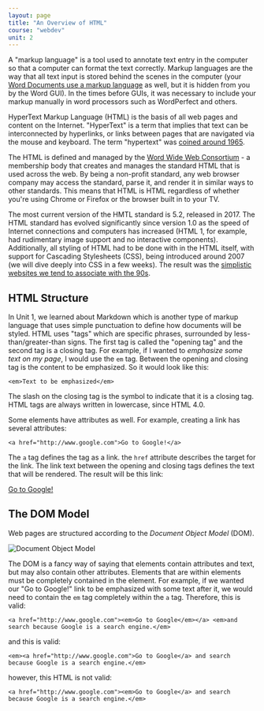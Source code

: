 ```yaml
---
layout: page
title: "An Overview of HTML"
course: "webdev"
unit: 2
---
```

A "markup language" is a tool used to annotate text entry in the computer so that a computer can format the text correctly. Markup languages are the way that all text input is stored behind the scenes in the computer (your [Word Documents use a markup language](https://docs.microsoft.com/en-us/openspecs/ie_standards/ms-xml/987c45e5-aa50-4bf6-a82a-dec921c71ad5) as well, but it is hidden from you by the Word GUI). In the times before GUIs, it was necessary to include your markup manually in word processors such as WordPerfect and others. 

HyperText Markup Language (HTML) is the basis of all web pages and content on the Internet. "HyperText" is a term that implies that text can be interconnected by hyperlinks, or links between pages that are navigated via the mouse and keyboard. The term "hypertext" was [coined around 1965](https://www.w3.org/History.html). 

The HTML is defined and managed by the [Word Wide Web Consortium](https://www.w3.org) - a membership body that creates and manages the standard HTML that is used across the web. By being a non-profit standard, any web browser company may access the standard, parse it, and render it in similar ways to other standards. This means that HTML is HTML regardless of whether you're using Chrome or Firefox or the browser built in to your TV. 

The most current version of the HMTL standard is 5.2, released in 2017. The HTML standard has evolved significantly since version 1.0 as the speed of Internet connections and computers has increased (HTML 1, for example, had rudimentary image support and no interactive components). Additionally, all styling of HTML had to be done with in the HTML itself, with support for Cascading Stylesheets (CSS), being introduced around 2007 (we will dive deeply into CSS in a few weeks). The result was the [simplistic websites we tend to associate with the 90s](https://www.justinmind.com/blog/10-90s-websites-designs-you-wont-believe-existed/). 

## HTML Structure
In Unit 1, we learned about Markdown which is another type of markup language that uses simple punctuation to define how documents will be styled. HTML uses "tags" which are specific phrases, surrounded by less-than/greater-than signs. The first tag is called the "opening tag" and the second tag is a closing tag. For example, if I wanted to _emphasize some text on my page_, I would use the `em` tag. Between the opening and closing tag is the content to be emphasized. So it would look like this:

    <em>Text to be emphasized</em>

The slash on the closing tag is the symbol to indicate that it is a closing tag. HTML tags are always written in lowercase, since HTML 4.0. 

Some elements have attributes as well. For example, creating a link has several attributes:

	<a href="http://www.google.com">Go to Google!</a>

The ```a``` tag defines the tag as a link. the ```href``` attribute describes the target for the link. The link text between the opening and closing tags defines the text that will be rendered. The result will be this link:

<a href="http://www.google.com">Go to Google!</a>

## The DOM Model
Web pages are structured according to the _Document Object Model_ (DOM). 
<div class="text-center">
<img src="https://upload.wikimedia.org/wikipedia/commons/thumb/5/5a/DOM-model.svg/1200px-DOM-model.svg.png" alt="Document Object Model">
</div>

The DOM is a fancy way of saying that elements contain attributes and text, but may also contain other attributes. Elements that are within elements must be completely contained in the element. For example, if we wanted our "Go to Google!" link to be emphasized with some text after it, we would need to contain the ```em``` tag completely within the ```a``` tag. Therefore, this is valid:

	<a href="http://www.google.com"><em>Go to Google</em></a> <em>and search because Google is a search engine.</em>

and this is valid:

	<em><a href="http://www.google.com">Go to Google</a> and search because Google is a search engine.</em>

however, this HTML is not valid:

	<a href="http://www.google.com"><em>Go to Google</a> and search because Google is a search engine.</em>